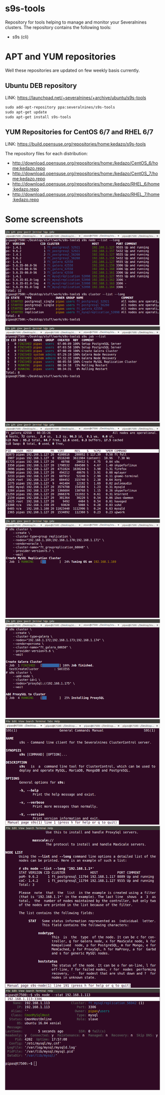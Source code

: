 # s9s-tools

Repository for tools helping to manage and monitor your Severalnines clusters. 
The repository contains the following tools:
- s9s  (cli)

# APT and YUM repositories

Well these repositories are updated on few weekly basis currently.

## Ubuntu DEB repository

LINK: https://launchpad.net/~severalnines/+archive/ubuntu/s9s-tools

```
sudo add-apt-repository ppa:severalnines/s9s-tools
sudo apt-get update
sudo apt-get install s9s-tools
```

## YUM Repositories for CentOS 6/7 and RHEL 6/7

LINK: https://build.opensuse.org/repositories/home:kedazo/s9s-tools

The repository files for each distribution:
- http://download.opensuse.org/repositories/home:/kedazo/CentOS_6/home:kedazo.repo
- http://download.opensuse.org/repositories/home:/kedazo/CentOS_7/home:kedazo.repo
- http://download.opensuse.org/repositories/home:/kedazo/RHEL_6/home:kedazo.repo
- http://download.opensuse.org/repositories/home:/kedazo/RHEL_7/home:kedazo.repo

# Some screenshots

![Screenshot01](screenshots/screen-01.png)
![Screenshot02](screenshots/screen-02.png)
![Screenshot03](screenshots/screen-03.png)
![Screenshot04](screenshots/screen-04.png)
![Screenshot05](screenshots/screen-05.png)
![Screenshot06](screenshots/screen-06.png)
![Screenshot07](screenshots/screen-07.png)
![Screenshot08](screenshots/screen-08.png)


